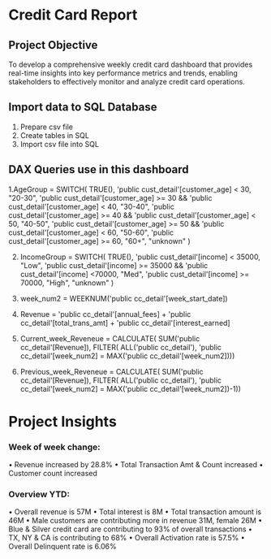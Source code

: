 # Credit Card Report 

## Project Objective 
To develop a comprehensive weekly credit card dashboard that provides real-time insights into key performance metrics and trends, enabling stakeholders to effectively monitor and analyze credit card operations.

## Import data to SQL Database
1. Prepare csv file
2. Create tables in SQL
3. Import csv file into SQL

## DAX Queries use in this dashboard
 1.AgeGroup = SWITCH(
     TRUE(),
     'public cust_detail'[customer_age] < 30, "20-30",
     'public cust_detail'[customer_age] >= 30 && 'public cust_detail'[customer_age] < 40, "30-40",
     'public cust_detail'[customer_age] >= 40 && 'public cust_detail'[customer_age] < 50, "40-50",
     'public cust_detail'[customer_age] >= 50 && 'public cust_detail'[customer_age] < 60, "50-60",
     'public cust_detail'[customer_age] >= 60, "60+",
     "unknown"
     )

2. IncomeGroup = SWITCH(
     TRUE(),
     'public cust_detail'[income] < 35000, "Low",
     'public cust_detail'[income] >= 35000 && 'public cust_detail'[income] <70000, "Med",
     'public cust_detail'[income] >= 70000, "High",
     "unknown"
     )
 
3. week_num2 = WEEKNUM('public cc_detail'[week_start_date])
 
4. Revenue = 'public cc_detail'[annual_fees] + 'public cc_detail'[total_trans_amt] + 'public cc_detail'[interest_earned]
 
5. Current_week_Reveneue = CALCULATE(
     SUM('public cc_detail'[Revenue]),
     FILTER(
     ALL('public cc_detail'),
     'public cc_detail'[week_num2] = MAX('public cc_detail'[week_num2])))
 
6. Previous_week_Reveneue = CALCULATE(
     SUM('public cc_detail'[Revenue]),
     FILTER(
     ALL('public cc_detail'),
     'public cc_detail'[week_num2] = MAX('public cc_detail'[week_num2])-1))

# Project Insights
### Week of week change:
  • Revenue increased by 28.8%
  • Total Transaction Amt & Count increased 
  • Customer count increased 
  
### Overview YTD:
   • Overall revenue is 57M
   • Total interest is 8M
   • Total transaction amount is 46M
   • Male customers are contributing more in revenue 31M, female 26M
   • Blue & Silver credit card are contributing to 93% of overall transactions 
   • TX, NY & CA is contributing to 68%
   • Overall Activation rate is 57.5%
   • Overall Delinquent rate is 6.06%


 

